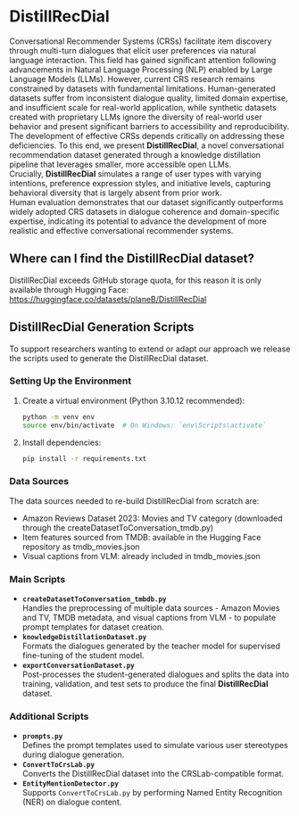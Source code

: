 # DistillRecDial
Conversational Recommender Systems (CRSs) facilitate item discovery through multi-turn dialogues that elicit user preferences via natural language interaction. This field has gained significant attention following advancements in Natural Language Processing (NLP) enabled by Large Language Models (LLMs). However, current CRS research remains constrained by datasets with fundamental limitations. Human-generated datasets suffer from inconsistent dialogue quality, limited domain expertise, and insufficient scale for real-world application, while synthetic datasets created with proprietary LLMs ignore the diversity of real-world user behavior and present significant barriers to accessibility and reproducibility. The development of effective CRSs depends critically on addressing these deficiencies. To this end, we present **DistillRecDial**, a novel conversational recommendation dataset generated through a knowledge distillation pipeline that leverages smaller, more accessible open LLMs. Crucially, **DistillRecDial** simulates a range of user types with varying intentions, preference expression styles, and initiative levels, capturing behavioral diversity that is largely absent from prior work.  
Human evaluation demonstrates that our dataset significantly outperforms widely adopted CRS datasets in dialogue coherence and domain-specific expertise, indicating its potential to advance the development of more realistic and effective conversational recommender systems.
## Where can I find the DistillRecDial dataset?
DistillRecDial exceeds GitHub storage quota, for this reason it is only available through Hugging Face: https://huggingface.co/datasets/planeB/DistillRecDial
## DistillRecDial Generation Scripts
To support researchers wanting to extend or adapt our approach we release the scripts used to generate the DistillRecDial dataset.
### Setting Up the Environment
1. Create a virtual environment (Python 3.10.12 recommended):
   ```sh
   python -m venv env
   source env/bin/activate  # On Windows: `env\Scripts\activate`
   ```
2. Install dependencies:
   ```sh
   pip install -r requirements.txt
   ```
### Data Sources
The data sources needed to re-build DistillRecDial from scratch are:
* Amazon Reviews Dataset 2023: Movies and TV category (downloaded through the createDatasetToConversation_tmdb.py)
* Item features sourced from TMDB: available in the Hugging Face repository as tmdb_movies.json
* Visual captions from VLM: already included in tmdb_movies.json
### Main Scripts
- **`createDatasetToConversation_tmbdb.py`**  
  Handles the preprocessing of multiple data sources - Amazon Movies and TV, TMDB metadata, and visual captions from VLM - to populate prompt templates for dataset creation.
- **`knowledgeDistillationDataset.py`**  
  Formats the dialogues generated by the teacher model for supervised fine-tuning of the student model.
- **`exportConversationDataset.py`**  
  Post-processes the student-generated dialogues and splits the data into training, validation, and test sets to produce the final **DistillRecDial** dataset.
### Additional Scripts
- **`prompts.py`**  
  Defines the prompt templates used to simulate various user stereotypes during dialogue generation.
- **`ConvertToCrsLab.py`**  
  Converts the DistillRecDial dataset into the CRSLab-compatible format.
- **`EntityMentionDetector.py`**  
  Supports `ConvertToCrsLab.py` by performing Named Entity Recognition (NER) on dialogue content.
